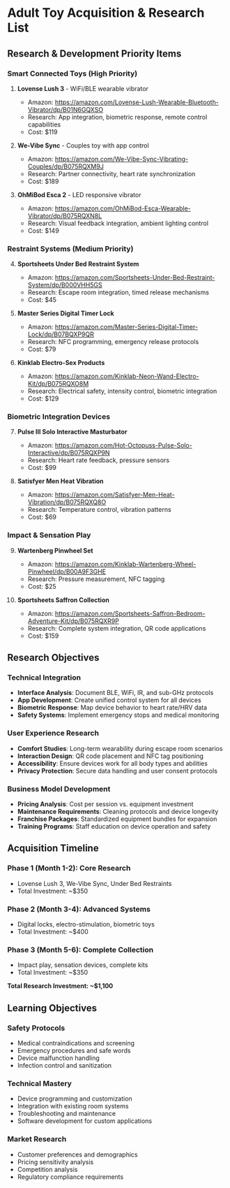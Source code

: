 # Adult Toy Acquisition & Research List

## Research & Development Priority Items

### Smart Connected Toys (High Priority)
1. **Lovense Lush 3** - WiFi/BLE wearable vibrator
   - Amazon: https://amazon.com/Lovense-Lush-Wearable-Bluetooth-Vibrator/dp/B01N6GQXSO
   - Research: App integration, biometric response, remote control capabilities
   - Cost: $119

2. **We-Vibe Sync** - Couples toy with app control
   - Amazon: https://amazon.com/We-Vibe-Sync-Vibrating-Couples/dp/B075RQXM9J
   - Research: Partner connectivity, heart rate synchronization
   - Cost: $189

3. **OhMiBod Esca 2** - LED responsive vibrator
   - Amazon: https://amazon.com/OhMiBod-Esca-Wearable-Vibrator/dp/B075RQXN8L
   - Research: Visual feedback integration, ambient lighting control
   - Cost: $149

### Restraint Systems (Medium Priority)
4. **Sportsheets Under Bed Restraint System**
   - Amazon: https://amazon.com/Sportsheets-Under-Bed-Restraint-System/dp/B000VHH5GS
   - Research: Escape room integration, timed release mechanisms
   - Cost: $45

5. **Master Series Digital Timer Lock**
   - Amazon: https://amazon.com/Master-Series-Digital-Timer-Lock/dp/B07BQXP9QR
   - Research: NFC programming, emergency release protocols
   - Cost: $79

6. **Kinklab Electro-Sex Products**
   - Amazon: https://amazon.com/Kinklab-Neon-Wand-Electro-Kit/dp/B075RQXO8M
   - Research: Electrical safety, intensity control, biometric integration
   - Cost: $129

### Biometric Integration Devices
7. **Pulse III Solo Interactive Masturbator**
   - Amazon: https://amazon.com/Hot-Octopuss-Pulse-Solo-Interactive/dp/B075RQXP9N
   - Research: Heart rate feedback, pressure sensors
   - Cost: $99

8. **Satisfyer Men Heat Vibration**
   - Amazon: https://amazon.com/Satisfyer-Men-Heat-Vibration/dp/B075RQXQ8O
   - Research: Temperature control, vibration patterns
   - Cost: $69

### Impact & Sensation Play
9. **Wartenberg Pinwheel Set**
   - Amazon: https://amazon.com/Kinklab-Wartenberg-Wheel-Pinwheel/dp/B00A9F3GHE
   - Research: Pressure measurement, NFC tagging
   - Cost: $25

10. **Sportsheets Saffron Collection**
    - Amazon: https://amazon.com/Sportsheets-Saffron-Bedroom-Adventure-Kit/dp/B075RQXR9P
    - Research: Complete system integration, QR code applications
    - Cost: $159

## Research Objectives

### Technical Integration
- **Interface Analysis**: Document BLE, WiFi, IR, and sub-GHz protocols
- **App Development**: Create unified control system for all devices
- **Biometric Response**: Map device behavior to heart rate/HRV data
- **Safety Systems**: Implement emergency stops and medical monitoring

### User Experience Research
- **Comfort Studies**: Long-term wearability during escape room scenarios
- **Interaction Design**: QR code placement and NFC tag positioning
- **Accessibility**: Ensure devices work for all body types and abilities
- **Privacy Protection**: Secure data handling and user consent protocols

### Business Model Development
- **Pricing Analysis**: Cost per session vs. equipment investment
- **Maintenance Requirements**: Cleaning protocols and device longevity
- **Franchise Packages**: Standardized equipment bundles for expansion
- **Training Programs**: Staff education on device operation and safety

## Acquisition Timeline

### Phase 1 (Month 1-2): Core Research
- Lovense Lush 3, We-Vibe Sync, Under Bed Restraints
- Total Investment: ~$350

### Phase 2 (Month 3-4): Advanced Systems
- Digital locks, electro-stimulation, biometric toys
- Total Investment: ~$400

### Phase 3 (Month 5-6): Complete Collection
- Impact play, sensation devices, complete kits
- Total Investment: ~$350

**Total Research Investment: ~$1,100**

## Learning Objectives

### Safety Protocols
- Medical contraindications and screening
- Emergency procedures and safe words
- Device malfunction handling
- Infection control and sanitization

### Technical Mastery
- Device programming and customization
- Integration with existing room systems
- Troubleshooting and maintenance
- Software development for custom applications

### Market Research
- Customer preferences and demographics
- Pricing sensitivity analysis
- Competition analysis
- Regulatory compliance requirements